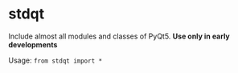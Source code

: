 # stdqt
Include almost all modules and classes of PyQt5.
**Use only in early developments**

Usage:
`from stdqt import *`